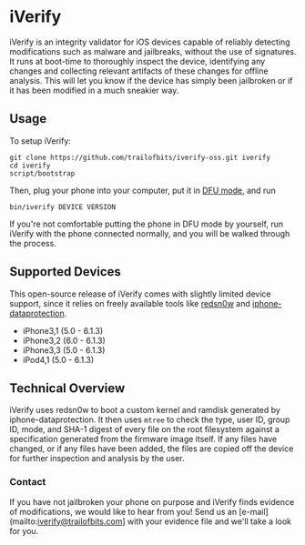 # iVerify

iVerify is an integrity validator for iOS devices capable of reliably detecting
modifications such as malware and jailbreaks, without the use of signatures. It
runs at boot-time to thoroughly inspect the device, identifying any changes and
collecting relevant artifacts of these changes for offline analysis.  This will
let you know if the device has simply been jailbroken or if it has been
modified in a much sneakier way.

## Usage

To setup iVerify:

    git clone https://github.com/trailofbits/iverify-oss.git iverify
    cd iverify
    script/bootstrap

Then, plug your phone into your computer, put it in [DFU
mode](http://theiphonewiki.com/wiki/DFU_Mode), and run

    bin/iverify DEVICE VERSION

If you're not comfortable putting the phone in DFU mode by yourself, run
iVerify with the phone connected normally, and you will be walked through the
process.

## Supported Devices

This open-source release of iVerify comes with slightly limited device support,
since it relies on freely available tools like [redsn0w](http://www.redsn0w.us)
and [iphone-dataprotection](http://code.google.com/p/iphone-dataprotection/).

* iPhone3,1 (5.0 - 6.1.3)
* iPhone3,2 (6.0 - 6.1.3)
* iPhone3,3 (5.0 - 6.1.3)
* iPod4,1   (5.0 - 6.1.3)

## Technical Overview

iVerify uses redsn0w to boot a custom kernel and ramdisk generated by
iphone-dataprotection. It then uses `mtree` to check the type, user ID, group
ID, mode, and SHA-1 digest of every file on the root filesystem against a
specification generated from the firmware image itself. If any files have
changed, or if any files have been added, the files are copied off the device
for further inspection and analysis by the user.

### Contact

If you have not jailbroken your phone on purpose and iVerify finds evidence of modifications, we would like to hear from you! Send us an [e-mail](mailto:iverify@trailofbits.com] with your evidence file and we'll take a look for you.
